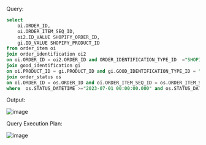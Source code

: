 Query:
```sql
select 
	oi.ORDER_ID,
	oi.ORDER_ITEM_SEQ_ID,
	oi2.ID_VALUE SHOPIFY_ORDER_ID,
	gi.ID_VALUE SHOPIFY_PRODUCT_ID
from order_item oi
join order_identification oi2
on oi.ORDER_ID = oi2.ORDER_ID and ORDER_IDENTIFICATION_TYPE_ID  ="SHOPIFY_ORD_ID"
join good_identification gi 
on oi.PRODUCT_ID = gi.PRODUCT_ID and gi.GOOD_IDENTIFICATION_TYPE_ID = "SHOPIFY_PROD_ID"
join order_status os 
on oi.ORDER_ID = os.ORDER_ID and oi.ORDER_ITEM_SEQ_ID = os.ORDER_ITEM_SEQ_ID and os.STATUS_ID = "ITEM_COMPLETED"
where  os.STATUS_DATETIME >="2023-07-01 00:00:00.000" and os.STATUS_DATETIME <= "2023-07-31 23:59:59.999";
```

Output:

![image](https://github.com/Sandesh3003/TrainingAssignment/assets/77960808/9af82ba9-79b3-41f2-a718-98d9dcd34767)

Query Execution Plan:

![image](https://github.com/Sandesh3003/TrainingAssignment/assets/77960808/594cca9a-1299-4847-9093-d6db4aeb1fb0)
